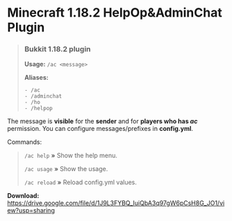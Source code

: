 # Minecraft 1.18.2 HelpOp&AdminChat Plugin

> ### **Bukkit 1.18.2 plugin**
> **Usage:** `/ac <message>`
> 
> **Aliases:**
> ```
> - /ac
> - /adminchat
> - /ho
> - /helpop
> ```

The message is **visible** for the **sender** and for **players who has *ac*** permission. 
You can configure messages/prefixes in **config.yml**.

Commands:
> `/ac help` **»** Show the help menu.
> 
> `/ac usage` **»** Show the usage.
>
> `/ac reload` **»** Reload config.yml values.

**Download:** https://drive.google.com/file/d/1J9L3FYBQ_IuiQbA3q97gW6pCsH8G_JO1/view?usp=sharing
